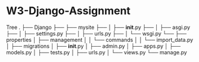 # W3-Django-Assignment

Tree
.
├── Django
├── ├── mysite
├── │   ├── __init__.py
├── │   ├── asgi.py
├── │   ├── settings.py
├── │   ├── urls.py
├── │   └── wsgi.py
└── ├── properties
    │   ├── management
    │   │   └── commands
    │   │   	└── import_data.py
    │   ├── migrations
    │   ├── __init__.py
    │   ├── admin.py
    │   ├── apps.py
    │   ├── models.py
    │   ├── tests.py
    │   ├── urls.py
    │   └── views.py
    └── manage.py

